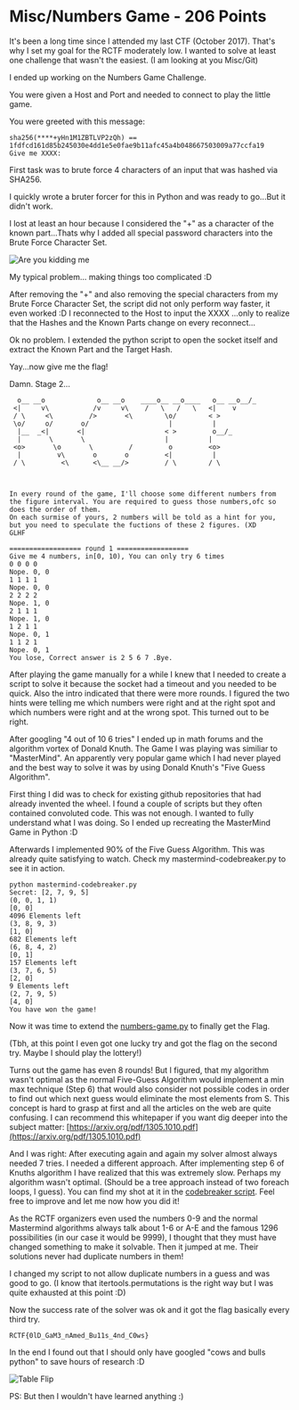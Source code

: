 # Misc/Numbers Game - 206 Points

It's been a long time since I attended my last CTF (October 2017). That's why I set my goal for the RCTF moderately low. I wanted to solve at least one challenge that wasn't the easiest. (I am looking at you Misc/Git)

I ended up working on the Numbers Game Challenge.

You were given a Host and Port and needed to connect to play the little game.

You were greeted with this message:

```
sha256(****+yHn1M1ZBTLVP2zQh) == 1fdfcd161d85b245030e4dd1e5e0fae9b11afc45a4b048667503009a77ccfa19
Give me XXXX:
```

First task was to brute force 4 characters of an input that was hashed via SHA256.


I quickly wrote a bruter forcer for this in Python and was ready to go...But it didn't work.

I lost at least an hour because I considered the "+" as a character of the known part...Thats why I added all special password characters into the Brute Force Character Set.

![Are you kidding me](http://i0.kym-cdn.com/photos/images/masonry/000/259/943/694.png
)

My typical problem... making things too complicated :D

After removing the "+" and also removing the special characters from my Brute Force Character Set, the script did not only perform way faster, it even worked :D I reconnected to the Host to input the XXXX ...only to realize that the Hashes and the Known Parts change on every reconnect...

Ok no problem. I extended the python script to open the socket itself and extract the Known Part and the Target Hash.

Yay...now give me the flag!

Damn. Stage 2...

```
  o__ __o             o__ __o    ____o__ __o____   o__ __o__/_
 <|     v\           /v     v\    /   \   /   \   <|    v
 / \     <\         />       <\        \o/        < >
 \o/     o/       o/                    |          |
  |__  _<|       <|                    < >         o__/_
  |       \       \                    |          |
 <o>       \o       \         /         o         <o>
  |         v\       o       o         <|          |
 / \         <\      <\__ __/>         / \        / \



In every round of the game, I'll choose some different numbers from the figure interval. You are required to guess those numbers,ofc so does the order of them.
On each surmise of yours, 2 numbers will be told as a hint for you, but you need to speculate the fuctions of these 2 figures. (XD
GLHF

================== round 1 ==================
Give me 4 numbers, in[0, 10), You can only try 6 times
0 0 0 0
Nope. 0, 0
1 1 1 1
Nope. 0, 0
2 2 2 2
Nope. 1, 0
2 1 1 1
Nope. 1, 0
1 2 1 1
Nope. 0, 1
1 1 2 1
Nope. 0, 1
You lose, Correct answer is 2 5 6 7 .Bye.
```

After playing the game manually for a while I knew that I needed to create a script to solve it because the socket had a timeout and you needed to be quick. Also the intro indicated that there were more rounds. I figured the two hints were telling me which numbers were right and at the right spot and which numbers were right and at the wrong spot. This turned out to be right.

After googling "4 out of 10 6 tries" I ended up in math forums and the algorithm vortex of Donald Knuth. The Game I was playing was similiar to "MasterMind". An apparently very popular game which I had never played and the best way to solve it was by using Donald Knuth's "Five Guess Algorithm".

First thing I did was to check for existing github repositories that had already invented the wheel. I found a couple of scripts but they often contained convoluted code. This was not enough. I wanted to fully understand what I was doing. So I ended up recreating the MasterMind Game in Python :D

Afterwards I implemented 90% of the Five Guess Algorithm. This was already quite satisfying to watch. Check my mastermind-codebreaker.py to see it in action.

```
python mastermind-codebreaker.py
Secret: [2, 7, 9, 5]
(0, 0, 1, 1)
[0, 0]
4096 Elements left
(3, 8, 9, 3)
[1, 0]
682 Elements left
(6, 8, 4, 2)
[0, 1]
157 Elements left
(3, 7, 6, 5)
[2, 0]
9 Elements left
(2, 7, 9, 5)
[4, 0]
You have won the game!
```

Now it was time to extend the [numbers-game.py](numbers-game.py) to finally get the Flag.

(Tbh, at this point I even got one lucky try and got the flag on the second try. Maybe I should play the lottery!) 

Turns out the game has even 8 rounds! But I figured, that my algorithm wasn't optimal as the normal Five-Guess Algorithm would implement a min max technique (Step 6) that would also consider not possible codes in order to find out which next guess would eliminate the most elements from S. This concept is hard to grasp at first and all the articles on the web are quite confusing. I can recommend this whitepaper if you want dig deeper into the subject matter: [https://arxiv.org/pdf/1305.1010.pdf](https://arxiv.org/pdf/1305.1010.pdf)

And I was right: After executing again and again my solver almost always needed 7 tries. I needed a different approach. After implementing step 6 of Knuths algorithm I have realized that this was extremely slow. Perhaps my algorithm wasn't optimal. (Should be a tree approach instead of two foreach loops, I guess). You can find my shot at it in the [codebreaker script](mastermind-codebreaker.py). Feel free to improve and let me now how you did it!

As the RCTF organizers even used the numbers 0-9 and the normal Mastermind algorithms always talk about 1-6 or A-E and the famous 1296 possibilities (in our case it would be 9999), I thought that they must have changed something to make it solvable.
Then it jumped at me. Their solutions never had duplicate numbers in them!

I changed my script to not allow duplicate numbers in a guess and was good to go. (I know that itertools.permutations is the right way but I was quite exhausted at this point :D)

Now the success rate of the solver was ok and it got the flag basically every third try.

```
RCTF{0lD_GaM3_nAmed_Bu11s_4nd_C0ws}
```

In the end I found out that I should only have googled "cows and bulls python" to save hours of research :D


![Table Flip](http://i0.kym-cdn.com/entries/icons/original/000/006/725/desk_flip.jpg
)



PS: But then I wouldn't have learned anything :) 
